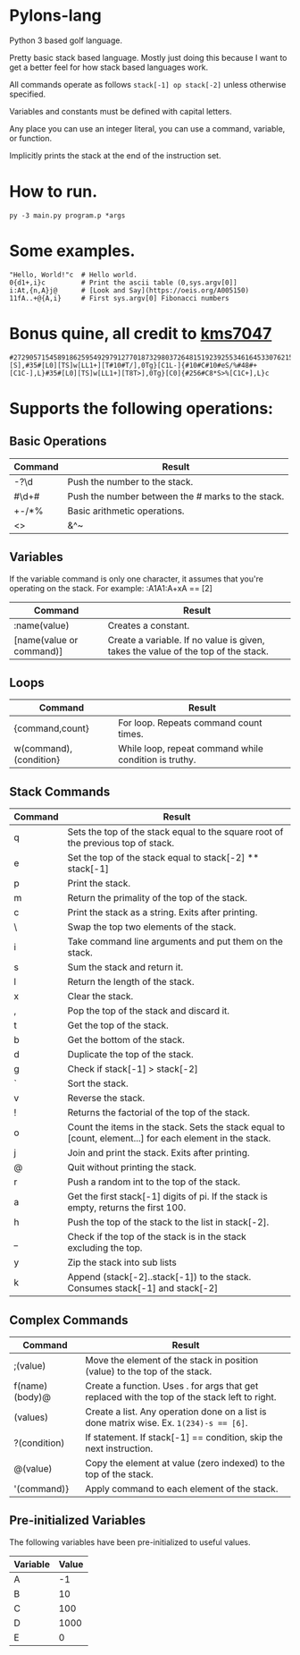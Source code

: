 # Pylons-lang
Python 3 based golf language.

Pretty basic stack based language. Mostly just doing this because I want to get a better feel for how stack based languages work.

All commands operate as follows `stack[-1] op stack[-2]` unless otherwise specified.

Variables and constants must be defined with capital letters.

Any place you can use an integer literal, you can use a command, variable, or function.

Implicitly prints the stack at the end of the instruction set.

# How to run.

    py -3 main.py program.p *args
    

# Some examples.

    "Hello, World!"c  # Hello world.
    0{d1+,i}c         # Print the ascii table (0,sys.argv[0]]
    i:At,{n,A}j@      # [Look and Say](https://oeis.org/A005150)
    11fA..+@{A,i}     # First sys.argv[0] Fibonacci numbers
    

# Bonus quine, all credit to [kms7047](https://github.com/kms70847)
    
    #272905715458918625954929791277018732980372648151923925534616453307621588598692438414443279763003025372409097795417741330602167388103514682342382282390274176094981540184583036198531713253138700693955928801808034338692982310398308250577863556014805403336841267395172018000805496670641969318196854690330530651#[S],#35#[L0][TS]w[LL1+][T#10#T/],0Tg}[C1L-]{#10#C#10#eS/%#48#+[C1C-],L}#35#[L0][TS]w[LL1+][T8T>],0Tg}[C0]{#256#C8*S>%[C1C+],L}c


# Supports the following operations:

## Basic Operations ##

| Command | Result                                                                                                     |
|---------|------------------------------------------------------------------------------------------------------------|
| -?\d    | Push the number to the stack.                                                                              |
| #\d+#   | Push the number between the # marks to the stack.                                                          |
| +-/*%   | Basic arithmetic operations.                                                                               |
| <>|&^~  | Left shift, right shift, or, and, xor, twos compliment. Twos compliment only affects the top of the stack. |


## Variables ##

If the variable command is only one character, it assumes that you're operating on the stack.
For example: :A1A1:A+xA == [2]

| Command                  | Result                                                                            |
|--------------------------|-----------------------------------------------------------------------------------|
| :name(value)             | Creates a constant.                                                               |
| [name(value or command)] | Create a variable. If no value is given, takes the value of the top of the stack. |


## Loops ##

| Command                | Result                                                 |
|------------------------|--------------------------------------------------------|
| {command,count}        | For loop. Repeats command count times.                 |
| w(command),(condition} | While loop, repeat command while condition is truthy.  |


## Stack Commands ##

| Command | Result                                                                                                   |
|---------|----------------------------------------------------------------------------------------------------------|
| q       | Sets the top of the stack equal to the square root of the previous top of stack.                         |
| e       | Set the top of the stack equal to stack[-2] ** stack[-1]                                                 |
| p       | Print the stack.                                                                                         |
| m       | Return the primality of the top of the stack.                                                            |
| c       | Print the stack as a string. Exits after printing.                                                       |
| \       | Swap the top two elements of the stack.                                                                  |
| i       | Take command line arguments and put them on the stack.                                                   |
| s       | Sum the stack and return it.                                                                             |
| l       | Return the length of the stack.                                                                          |
| x       | Clear the stack.                                                                                         |
| ,       | Pop the top of the stack and discard it.                                                                 |
| t       | Get the top of the stack.                                                                                |
| b       | Get the bottom of the stack.                                                                             |
| d       | Duplicate the top of the stack.                                                                          |
| g       | Check if stack[-1] > stack[-2]                                                                           |
| `       | Sort the stack.                                                                                          |
| v       | Reverse the stack.                                                                                       |
| !       | Returns the factorial of the top of the stack.                                                           |
| o       | Count the items in the stack. Sets the stack equal to [count, element...] for each element in the stack. |
| j       | Join and print the stack. Exits after printing.                                                          |
| @       | Quit without printing the stack.                                                                         |
| r       | Push a random int to the top of the stack.                                                               |
| a       | Get the first stack[-1] digits of pi. If the stack is empty, returns the first 100.                      |
| h       | Push the top of the stack to the list in stack[-2].                                                      |
| _       | Check if the top of the stack is in the stack excluding the top.                                         |
| y       | Zip the stack into sub lists                                                                             |
| k       | Append (stack[-2]..stack[-1]) to the stack. Consumes stack[-1] and stack[-2]                             |


## Complex Commands ##

| Command        | Result                                                                                        |
|----------------|-----------------------------------------------------------------------------------------------|
| ;(value)       | Move the element of the stack in position (value) to the top of the stack.                    |
| f(name)(body)@ | Create a function. Uses . for args that get replaced with the top of the stack left to right. |
| (values)       | Create a list. Any operation done on a list is done matrix wise. Ex. `1(234)-s == [6]`.       |
| ?(condition)   | If statement. If stack[-1] == condition, skip the next instruction.                           |
| @(value)       | Copy the element at value (zero indexed) to the top of the stack.                             |
| '(command)}    | Apply command to each element of the stack.                                                   |


## Pre-initialized Variables ##
The following variables have been pre-initialized to useful values.

| Variable | Value |
|----------|-------|
| A        | -1    |
| B        | 10    |
| C        | 100   |
| D        | 1000  |
| E        | 0     |